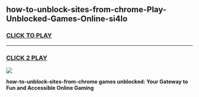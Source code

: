 
## how-to-unblock-sites-from-chrome-Play-Unblocked-Games-Online-si4lo
<h3>
<a href="https://premium76.site?title=how-to-unblock-sites-from-chrome&ref=25A">CLICK TO PLAY</a></h3>
<hr>

<h3>
<a href="https://premium76.site?title=how-to-unblock-sites-from-chrome&ref=25A">CLICK 2 PLAY</a>
  
</h3>

<a href="https://premium76.site?title=how-to-unblock-sites-from-chrome&ref=25A"><img src="https://clearcache.store/games.png"></a>


**how-to-unblock-sites-from-chrome games unblocked: Your Gateway to Fun and Accessible Online Gaming**
